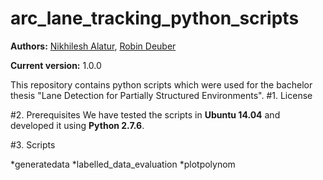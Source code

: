 # arc_lane_tracking_python_scripts
**Authors:** [Nikhilesh Alatur](), [Robin Deuber]()

**Current version:** 1.0.0 

This repository contains python scripts which were used for the bachelor thesis "Lane Detection for Partially Structured Environments".
#1. License

#2. Prerequisites
We have tested the scripts in **Ubuntu 14.04** and developed it using **Python 2.7.6**. 

#3. Scripts

*generatedata
*labelled_data_evaluation
*plotpolynom
